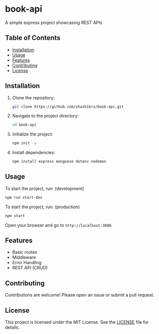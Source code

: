 # book-api

A simple express project showcasing REST APIs

## Table of Contents

- [Installation](#installation)
- [Usage](#usage)
- [Features](#features)
- [Contributing](#contributing)
- [License](#license)

## Installation

1. Clone the repository:
   ```sh
   git clone https://github.com/shashikrs/book-api.git
   ```
2. Navigate to the project directory:
   ```sh
   cd book-api
   ```
3. Initialize the project:
   ```sh
   npm init -y
   ```
4. Install dependencies:
   ```sh
   npm install express mongoose dotenv nodemon
   ```

## Usage

To start the project, run: (development)

```sh
npm run start-dev
```

To start the project, run: (production)

```sh
npm start
```

Open your browser and go to `http://localhost:3000`.

## Features

- Basic routes
- Middleware
- Error Handling
- REST API (CRUD)

## Contributing

Contributions are welcome! Please open an issue or submit a pull request.

## License

This project is licensed under the MIT License. See the [LICENSE](./LICENSE) file for details.
